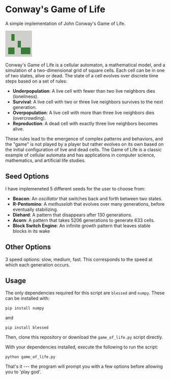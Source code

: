 # Conway's Game of Life

A simple implementation of John Conway's Game of Life. 

![](images/acorn_seed.png)

Conway's Game of Life is a cellular automaton, a mathematical model, and a simulation of a two-dimensional grid of square cells. Each cell can be in one of two states, alive or dead. The state of a cell evolves over discrete time steps based on a set of rules:

- **Underpopulation**: A live cell with fewer than two live neighbors dies (loneliness).
- **Survival**: A live cell with two or three live neighbors survives to the next generation.
- **Overpopulation**: A live cell with more than three live neighbors dies (overcrowding).
- **Reproduction**: A dead cell with exactly three live neighbors becomes alive.

These rules lead to the emergence of complex patterns and behaviors, and the "game" is not played by a player but rather evolves on its own based on the initial configuration of live and dead cells. The Game of Life is a classic example of cellular automata and has applications in computer science, mathematics, and artificial life studies.

## Seed Options

I have implemeneted 5 different seeds for the user to choose from:

- **Beacon**: An *oscillator* that switches back and forth between two states. 
- **R-Pentomino**: A *methuselah* that evolves over many generations, before eventually stabilizing.
- **Diehard**: A pattern that disappears after 130 generations. 
- **Acorn**: A pattern that takes 5206 generations to generate 633 cells.
- **Block Switch Engine**: An infinite growth pattern that leaves stable blocks in its wake

## Other Options

3 speed options: slow, medium, fast. This corresponds to the speed at which each generation occurs. 

## Usage

The only dependencies required for this script are `blessed` and `numpy`. 
These can be installed with:

	pip install numpy

and

	pip install blessed

Then, clone this repository or download the `game_of_life.py` script directly.

With your dependencies installed, execute the following to run the script:

	python game_of_life.py

That's it --- the program will prompt you with a few options before allowing you to 'play god'. 

